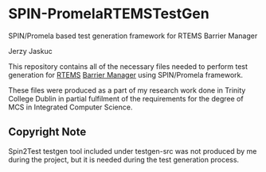 # SPIN-PromelaRTEMSTestGen
SPIN/Promela based test generation framework for RTEMS Barrier Manager

Jerzy Jaskuc

This repository contains all of the necessary files needed to perform test generation for [RTEMS](https://www.rtems.org/ "RTEMS Homepage") [Barrier Manager](https://docs.rtems.org/branches/master/c-user/barrier/background.html "Barrier Manager") using SPIN/Promela framework.

These files were produced as a part of my research work done in Trinity College Dublin in partial fulfilment of the requirements for the degree of MCS in Integrated Computer Science.

## Copyright Note
Spin2Test testgen tool included under testgen-src was not produced by me during the project, but it is needed during the test generation process.

